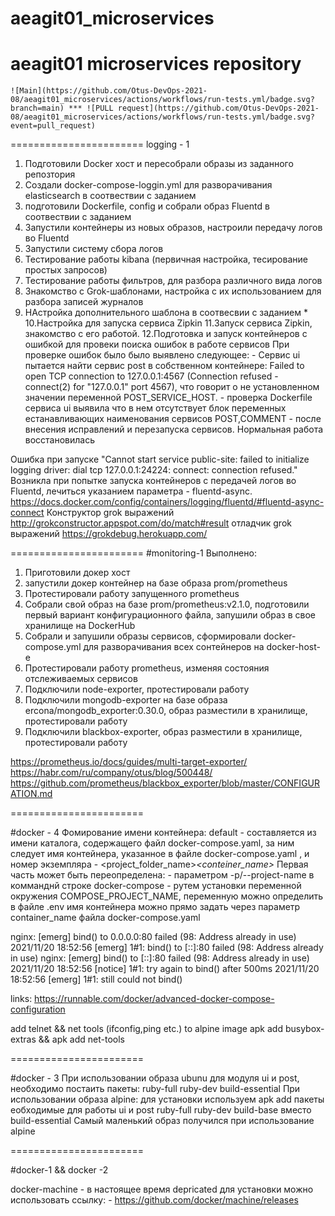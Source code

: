 # aeagit01_microservices
aeagit01 microservices repository
=======================
    ![Main](https://github.com/Otus-DevOps-2021-08/aeagit01_microservices/actions/workflows/run-tests.yml/badge.svg?branch=main) *** ![PULL request](https://github.com/Otus-DevOps-2021-08/aeagit01_microservices/actions/workflows/run-tests.yml/badge.svg?event=pull_request)
=======================
logging - 1

1. Подготовили Docker хост и пересобрали образы из заданного репозтория
2. Создали docker-compose-loggin.yml для разворачивания elasticsearch в соотвествии с заданием
3. подготовили Dockerfile, config и собрали образ Fluentd в соотвествии с заданием
4. Запустили контейнеры из новых образов, настроили передачу логов во Fluentd
5. Запустили систему сбора логов
6. Тестирование работы kibana (первичная настройка, тесирование простых запросов)
7. Тестирование работы фильтров, для разбора различного вида логов
8. Знакомство с Grok-шаблонами, настройка с их использованием для разбора записей журналов
9. НАстройка дополнительного шаблона в соотвесвии с заданием *
10.Настройка  для запуска сервиса Zipkin
11.Запуск сервиса Zipkin, знакомство с его работой.
12.Подготовка и запуск контейнеров с ошибкой для провеки поиска ошибок в работе сервисов
При проверке ошибок было было выявлено следующее:
        - Сервис ui пытается найти сервис post в собственном контейнере:  Failed to open TCP connection to 127.0.0.1:4567
          (Connection   refused - connect(2) for "127.0.0.1" port 4567), что говорит о не установленном значении
          переменной POST_SERVICE_HOST.
        - проверка Dockerfile сервиса ui выявила что в нем отсутствует блок переменных естанавливающих наименования сервисов POST,COMMENT
        - после внесения исправлений и перезапуска сервисов. Нормальная работа восстановилась


Ошибка при запуске "Cannot start service public-site: failed to initialize logging driver: dial tcp 127.0.0.1:24224:
                    connect: connection refused."
Возникла при попытке запуска контейнеров с передачей логов во Fluentd, лечиться указанием параметра - fluentd-async.
https://docs.docker.com/config/containers/logging/fluentd/#fluentd-async-connect
Конструктор grok выражений
http://grokconstructor.appspot.com/do/match#result
отладчик grok выражений
https://grokdebug.herokuapp.com/

=======================
#monitoring-1
Выполнено:
1. Приготовили докер хост
2. запустили докер контейнер на базе образа prom/prometheus
3. Протестировали работу запущенного prometheus
4. Собрали свой образ на базе  prom/prometheus:v2.1.0, подготовили первый вариант конфигурационного файла, запушили образ в свое хранилище на DockerHub
5. Собрали и запушили образы сервисов, сформировали docker-compose.yml для разворачивания всех сонтейнеров на docker-host-e
6. Протестировали работу prometheus, изменяя состояния отслеживаемых сервисов
7. Подключили node-exporter, протестировали работу
8. Подключили mongodb-exporter на базе образа ercona/mongodb_exporter:0.30.0, образ разместили в хранилище, протестировали работу
9. Подключили blackbox-exporter, образ разместили в хранилище, протестировали работу

https://prometheus.io/docs/guides/multi-target-exporter/
https://habr.com/ru/company/otus/blog/500448/
https://github.com/prometheus/blackbox_exporter/blob/master/CONFIGURATION.md


=======================

#docker - 4
Фомирование имени контейнера:
    default - составляется из имени каталога, содержащего файл docker-compose.yaml, за ним следует имя контейнера, указанное в файле docker-compose.yaml , и номер экземпляра - <project_folder_name>_<conteiner_name>_<num>
    Первая часть может быть переопределена:
                - параметром -p/--project-name в комманднй строке docker-compose
                - рутем установки переменной окружения COMPOSE_PROJECT_NAME, переменную можно определить в файле .env
    имя контейнера можно прямо задать через параметр container_name файла docker-compose.yaml

nginx: [emerg] bind() to 0.0.0.0:80 failed (98: Address already in use)
2021/11/20 18:52:56 [emerg] 1#1: bind() to [::]:80 failed (98: Address already in use)
nginx: [emerg] bind() to [::]:80 failed (98: Address already in use)
2021/11/20 18:52:56 [notice] 1#1: try again to bind() after 500ms
2021/11/20 18:52:56 [emerg] 1#1: still could not bind()

links:
https://runnable.com/docker/advanced-docker-compose-configuration

add telnet && net tools (ifconfig,ping etc.) to alpine image
apk add busybox-extras && apk add net-tools

=======================

#docker - 3
При использовании образа ubunu для модуля ui и post, необходимо постаить пакеты:
     ruby-full
     ruby-dev
     build-essential
При использовании образа alpine:
    для установки используем apk add
    пакеты еобходимые для работы ui и post
     ruby-full
     ruby-dev
     build-base вместо build-essential
Самый маленький образ получился при использование alpine

=======================

#docker-1 && docker -2

docker-machine - в настоящее время depricated для установки можно использовать ссылку:
    - https://github.com/docker/machine/releases
